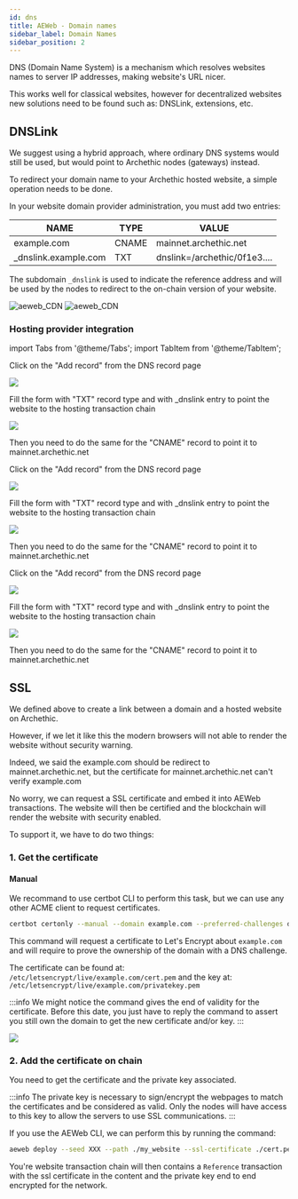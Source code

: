 ```yaml
---
id: dns
title: AEWeb - Domain names
sidebar_label: Domain Names
sidebar_position: 2
---
```



DNS (Domain Name System) is a mechanism which resolves websites names to server IP addresses, making website's URL nicer.

This works well for classical websites, however for decentralized websites new solutions need to be found such as: DNSLink, extensions, etc.

## DNSLink

We suggest using a hybrid approach, where ordinary DNS systems would still be used, but would point to Archethic nodes (gateways) instead.

To redirect your domain name to your Archethic hosted website, a simple operation needs to be done.

In your website domain provider administration, you must add two entries:

| NAME                  | TYPE  | VALUE                        |
| --------------------- | ----- | ---------------------------- |
| example.com           | CNAME | mainnet.archethic.net        |
| \_dnslink.example.com | TXT   | dnslink=/archethic/0f1e3.... |

The subdomain `_dnslink` is used to indicate the reference address and will be used by the nodes to redirect to the on-chain version of your website.

![aeweb_CDN](/img/aeweb_dns.svg#gh-light-mode-only)
![aeweb_CDN](/img/aeweb_dns-dark.svg#gh-dark-mode-only)

### Hosting provider integration

import Tabs from '@theme/Tabs';
import TabItem from '@theme/TabItem';

<Tabs>
  <TabItem value="gandi" label="Gandi" default>
    <p>Click on the "Add record" from the DNS record page</p>
    <img src="/img/gandi_list_dns_record.png" />
    <p>Fill the form with "TXT" record type and with _dnslink entry to point the website to the hosting transaction chain</p>
    <img src="/img/gandi_add_dns_record.png" />
    <p>Then you need to do the same for the "CNAME" record to point it to mainnet.archethic.net</p>
  </TabItem>
  <TabItem value="cloudfare" label="Cloudfare" default>
    <p>Click on the "Add record" from the DNS record page</p>
    <img src="/img/cloudfare_list_dns_record.png" />
    <p>Fill the form with "TXT" record type and with _dnslink entry to point the website to the hosting transaction chain</p>
    <img src="/img/cloudfare_add_dns_record.png" />
    <p>Then you need to do the same for the "CNAME" record to point it to mainnet.archethic.net</p>
  </TabItem>
  <TabItem value="ovh" label="OVH" default>
    <p>Click on the "Add record" from the DNS record page</p>
    <img src="/img/ovh_list_dns_record.png" />
    <p>Fill the form with "TXT" record type and with _dnslink entry to point the website to the hosting transaction chain</p>
    <img src="/img/ovh_add_dns_record.png" />
    <p>Then you need to do the same for the "CNAME" record to point it to mainnet.archethic.net</p>
  </TabItem>
</Tabs>

## SSL 

We defined above to create a link between a domain and a hosted website on Archethic.

However, if we let it like this the modern browsers will not able to render the website without security warning.

Indeed, we said the example.com should be redirect to mainnet.archethic.net, but the certificate for mainnet.archethic.net can't 
verify example.com

No worry, we can request a SSL certificate and embed it into AEWeb transactions.
The website will then be certified and the blockchain will render the website with security enabled.

To support it, we have to do two things:

### 1. Get the certificate

#### Manual

We recommand to use certbot CLI to perform this task, but we can use any other ACME client to request certificates.

```bash
certbot certonly --manual --domain example.com --preferred-challenges dns
```

This command will request a certificate to Let's Encrypt about `example.com` and will require to prove 
the ownership of the domain with a DNS challenge.

The certificate can be found at: `/etc/letsencrypt/live/example.com/cert.pem` 
and the key at: `/etc/letsencrypt/live/example.com/privatekey.pem`

:::info
We might notice the command gives the end of validity for the certificate.
Before this date, you just have to reply the command to assert you still own the domain to get the new certificate and/or key.
:::

![](/img/acme_dns.png)

### 2. Add the certificate on chain

You need to get the certificate and the private key associated.

:::info
The private key is necessary to sign/encrypt the webpages to match the certificates and be considered as valid.
Only the nodes will have access to this key to allow the servers to use SSL communications.
::: 

If you use the AEWeb CLI, we can perform this by running the command: 

```bash
aeweb deploy --seed XXX --path ./my_website --ssl-certificate ./cert.pem --ssl-key ./key.pem --endpoint https://mainnet.archethic.net 
```

You're website transaction chain will then contains a `Reference` transaction with the ssl certificate in the content
and the private key end to end encrypted for the network.

